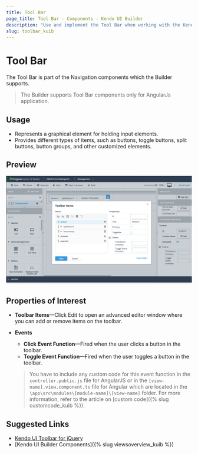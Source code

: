 ```yaml
---
title: Tool Bar
page_title: Tool Bar - Components - Kendo UI Builder
description: "Use and implement the Tool Bar when working with the Kendo UI Builder tool for creating and managing Angular and AngularJS-based web applications."
slug: toolbar_kuib
---
```


# Tool Bar

The Tool Bar is part of the Navigation components which the Builder supports.
> The Builder supports Tool Bar components only for AngularJs application.

## Usage

* Represents a graphical element for holding input elements.
* Provides different types of items, such as buttons, toggle buttons, split buttons, button groups, and other customized elements.

## Preview
<img src="../images/kuib-toolbar-items.png" class="img-responsive" alt="Blank View"/>

## Properties of Interest

* **Toolbar Items**&mdash;Click Edit to open an advanced editor window where you can add or remove items on the toolbar.
* **Events**
    * **Click Event Function**&mdash;Fired when the user clicks a button in the toolbar.
    * **Toggle Event Function**&mdash;Fired when the user toggles a button in the toolbar.

    > You have to include any custom code for this event function in the `controller.public.js` file for AngularJS or in the `[view-name].view.component.ts` file for Angular which are located in the `\app\src\modules\[module-name]\[view-name]` folder. For more information, refer to the article on [custom code]({% slug customcode_kuib %}).

## Suggested Links

* [Kendo UI Toolbar for jQuery](https://demos.telerik.com/kendo-ui/toolbar/index)
* [Kendo UI Builder Components]({% slug viewsoverview_kuib %})
